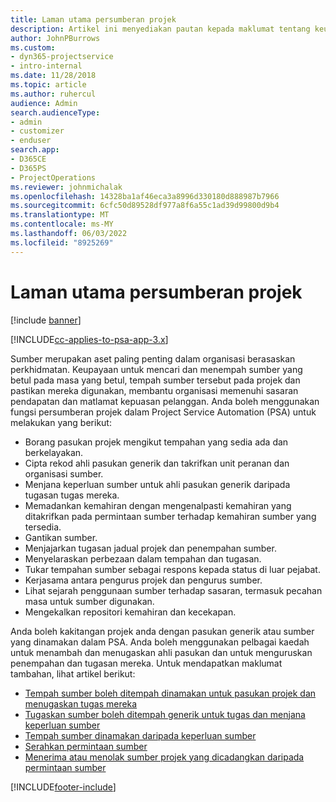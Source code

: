 ```yaml
---
title: Laman utama persumberan projek
description: Artikel ini menyediakan pautan kepada maklumat tentang keupayaan pengurusan sumber dalam Project Service Automation (PSA) untuk Dynamics 365.
author: JohnPBurrows
ms.custom:
- dyn365-projectservice
- intro-internal
ms.date: 11/28/2018
ms.topic: article
ms.author: ruhercul
audience: Admin
search.audienceType:
- admin
- customizer
- enduser
search.app:
- D365CE
- D365PS
- ProjectOperations
ms.reviewer: johnmichalak
ms.openlocfilehash: 14328ba1af46eca3a8996d330180d888987b7966
ms.sourcegitcommit: 6cfc50d89528df977a8f6a55c1ad39d99800d9b4
ms.translationtype: MT
ms.contentlocale: ms-MY
ms.lasthandoff: 06/03/2022
ms.locfileid: "8925269"
---
```

# <a name="resourcing-projects-home-page"></a>Laman utama persumberan projek

[!include [banner](../includes/psa-now-project-operations.md)]

[!INCLUDE[cc-applies-to-psa-app-3.x](../includes/cc-applies-to-psa-app-3x.md)]

Sumber merupakan aset paling penting dalam organisasi berasaskan perkhidmatan. Keupayaan untuk mencari dan menempah sumber yang betul pada masa yang betul, tempah sumber tersebut pada projek dan pastikan mereka digunakan, membantu organisasi memenuhi sasaran pendapatan dan matlamat kepuasan pelanggan. Anda boleh menggunakan fungsi persumberan projek dalam Project Service Automation (PSA) untuk melakukan yang berikut:

- Borang pasukan projek mengikut tempahan yang sedia ada dan berkelayakan.
- Cipta rekod ahli pasukan generik dan takrifkan unit peranan dan organisasi sumber.
- Menjana keperluan sumber untuk ahli pasukan generik daripada tugasan tugas mereka.
- Memadankan kemahiran dengan mengenalpasti kemahiran yang ditakrifkan pada permintaan sumber terhadap kemahiran sumber yang tersedia.
- Gantikan sumber.
- Menjajarkan tugasan jadual projek dan penempahan sumber.
- Menyelaraskan perbezaan dalam tempahan dan tugasan.
- Tukar tempahan sumber sebagai respons kepada status di luar pejabat.
- Kerjasama antara pengurus projek dan pengurus sumber.
- Lihat sejarah penggunaan sumber terhadap sasaran, termasuk pecahan masa untuk sumber digunakan.
- Mengekalkan repositori kemahiran dan kecekapan.


Anda boleh kakitangan projek anda dengan pasukan generik atau sumber yang dinamakan dalam PSA. Anda boleh menggunakan pelbagai kaedah untuk menambah dan menugaskan ahli pasukan dan untuk menguruskan penempahan dan tugasan mereka. Untuk mendapatkan maklumat tambahan, lihat artikel berikut:

- [Tempah sumber boleh ditempah dinamakan untuk pasukan projek dan menugaskan tugas mereka](assign-named-bookable-resource.md)
- [Tugaskan sumber boleh ditempah generik untuk tugas dan menjana keperluan sumber](assign-generic-bookable-resource.md)
- [Tempah sumber dinamakan daripada keperluan sumber](book-named-resource.md)
- [Serahkan permintaan sumber](submit-resource-request.md)
- [Menerima atau menolak sumber projek yang dicadangkan daripada permintaan sumber](accept-reject-proposed-resource.md)


[!INCLUDE[footer-include](../includes/footer-banner.md)]
